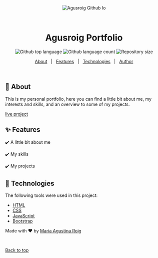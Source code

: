 <div align="center" id="top"> 
  <img src="./.github/app.gif" alt="Agusroig Github Io" />

  &#xa0;

  <!-- <a href="https://agusroiggithubio.netlify.app">Demo</a> -->
</div>

<h1 align="center">Agusroig Portfolio</h1>

<p align="center">
  <img alt="Github top language" src="https://img.shields.io/github/languages/top/agusroig/agusroig-github-io?color=691d92">

  <img alt="Github language count" src="https://img.shields.io/github/languages/count/agusroig/agusroig-github-io?color=691d92">

  <img alt="Repository size" src="https://img.shields.io/github/repo-size/agusroig/agusroig-github-io?color=691d92">


  <!-- <img alt="Github issues" src="https://img.shields.io/github/issues/agusroig/agusroig-github-io?color=56BEB8" /> -->

  <!-- <img alt="Github forks" src="https://img.shields.io/github/forks/agusroig/agusroig-github-io?color=56BEB8" /> -->

  <!-- <img alt="Github stars" src="https://img.shields.io/github/stars/agusroig/agusroig-github-io?color=56BEB8" /> -->
</p>

<!-- Status -->

<!-- <h4 align="center"> 
	🚧  Agusroig Github Io 🚀 Under construction...  🚧
</h4> 

<hr> -->

<p align="center">
  <a href="#dart-about">About</a> &#xa0; | &#xa0; 
  <a href="#sparkles-features">Features</a> &#xa0; | &#xa0;
  <a href="#rocket-technologies">Technologies</a> &#xa0; | &#xa0;
  <a href="https://github.com/agusroig" target="_blank">Author</a>
</p>

<br>

## :dart: About ##

This is my personal portfolio, here you can find a little bit about me, my interests and skills, and an overview to some of my projects.

[live project](https://agusroig.github.io/)  

## :sparkles: Features ##

:heavy_check_mark: A little bit about me

:heavy_check_mark: My skills

:heavy_check_mark: My projects

## :rocket: Technologies ##

The following tools were used in this project:

- [HTML](https://developer.mozilla.org/en-US/docs/Learn/Getting_started_with_the_web/HTML_basics)
- [CSS](https://developer.mozilla.org/en-US/docs/Web/CSS)
- [JavaScript](https://www.javascript.com/)
- [Bootstrap](https://getbootstrap.com/)


Made with :heart: by <a href="https://github.com/agusroig" target="_blank">Maria Agustina Roig</a>

&#xa0;

<a href="#top">Back to top</a>
